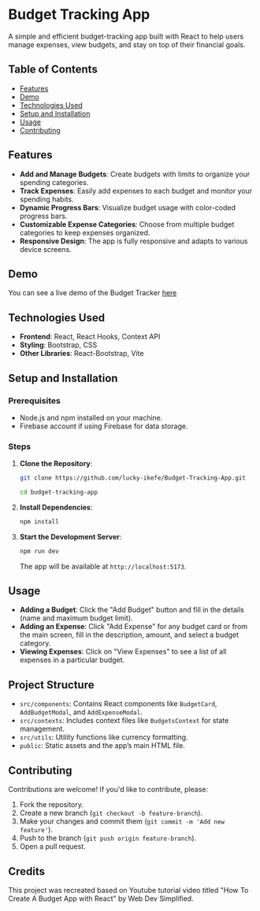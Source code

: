
# Budget Tracking App

A simple and efficient budget-tracking app built with React to help users manage expenses, view budgets, and stay on top of their financial goals.

## Table of Contents
- [Features](#features)
- [Demo](#demo)
- [Technologies Used](#technologies-used)
- [Setup and Installation](#setup-and-installation)
- [Usage](#usage)
- [Contributing](#contributing)

## Features
- **Add and Manage Budgets**: Create budgets with limits to organize your spending categories.
- **Track Expenses**: Easily add expenses to each budget and monitor your spending habits.
- **Dynamic Progress Bars**: Visualize budget usage with color-coded progress bars.
- **Customizable Expense Categories**: Choose from multiple budget categories to keep expenses organized.
- **Responsive Design**: The app is fully responsive and adapts to various device screens.

## Demo
You can see a live demo of the Budget Tracker [here](https://lucky-ikefe.github.io/Budget-Tracking-App)

## Technologies Used
- **Frontend**: React, React Hooks, Context API
- **Styling**: Bootstrap, CSS
- **Other Libraries**: React-Bootstrap, Vite 

## Setup and Installation

### Prerequisites
- Node.js and npm installed on your machine.
- Firebase account if using Firebase for data storage.

### Steps

1. **Clone the Repository**:
   ```bash
   git clone https://github.com/lucky-ikefe/Budget-Tracking-App.git

   cd budget-tracking-app
   ```

2. **Install Dependencies**:
   ```bash
   npm install
   ```

3. **Start the Development Server**:
   ```bash
   npm run dev
   ```

   The app will be available at `http://localhost:5173`.

## Usage

- **Adding a Budget**: Click the "Add Budget" button and fill in the details (name and maximum budget limit).
- **Adding an Expense**: Click "Add Expense" for any budget card or from the main screen, fill in the description, amount, and select a budget category.
- **Viewing Expenses**: Click on "View Expenses" to see a list of all expenses in a particular budget.

## Project Structure
- `src/components`: Contains React components like `BudgetCard`, `AddBudgetModal`, and `AddExpenseModal`.
- `src/contexts`: Includes context files like `BudgetsContext` for state management.
- `src/utils`: Utility functions like currency formatting.
- `public`: Static assets and the app’s main HTML file.

## Contributing
Contributions are welcome! If you'd like to contribute, please:
1. Fork the repository.
2. Create a new branch (`git checkout -b feature-branch`).
3. Make your changes and commit them (`git commit -m 'Add new feature'`).
4. Push to the branch (`git push origin feature-branch`).
5. Open a pull request.

## Credits

This project was recreated based on Youtube tutorial video titled "How To Create A Budget App with React"  by Web Dev Simplified.

